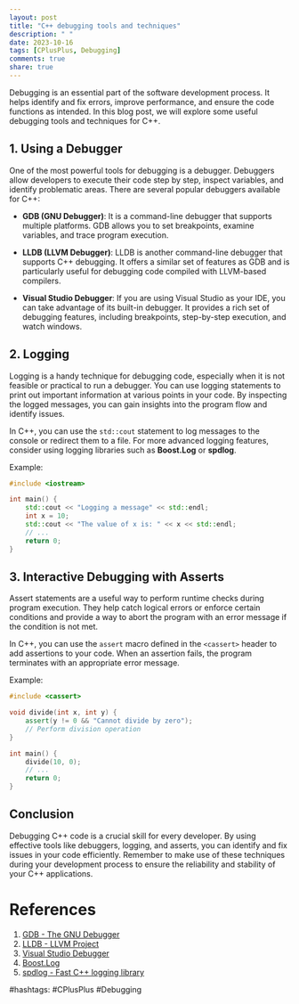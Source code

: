 ```yaml
---
layout: post
title: "C++ debugging tools and techniques"
description: " "
date: 2023-10-16
tags: [CPlusPlus, Debugging]
comments: true
share: true
---
```


Debugging is an essential part of the software development process. It helps identify and fix errors, improve performance, and ensure the code functions as intended. In this blog post, we will explore some useful debugging tools and techniques for C++.

## 1. Using a Debugger

One of the most powerful tools for debugging is a debugger. Debuggers allow developers to execute their code step by step, inspect variables, and identify problematic areas. There are several popular debuggers available for C++:

- **GDB (GNU Debugger)**: It is a command-line debugger that supports multiple platforms. GDB allows you to set breakpoints, examine variables, and trace program execution.

- **LLDB (LLVM Debugger)**: LLDB is another command-line debugger that supports C++ debugging. It offers a similar set of features as GDB and is particularly useful for debugging code compiled with LLVM-based compilers.

- **Visual Studio Debugger**: If you are using Visual Studio as your IDE, you can take advantage of its built-in debugger. It provides a rich set of debugging features, including breakpoints, step-by-step execution, and watch windows.

## 2. Logging

Logging is a handy technique for debugging code, especially when it is not feasible or practical to run a debugger. You can use logging statements to print out important information at various points in your code. By inspecting the logged messages, you can gain insights into the program flow and identify issues.

In C++, you can use the `std::cout` statement to log messages to the console or redirect them to a file. For more advanced logging features, consider using logging libraries such as **Boost.Log** or **spdlog**.

Example:

```cpp
#include <iostream>

int main() {
    std::cout << "Logging a message" << std::endl;
    int x = 10;
    std::cout << "The value of x is: " << x << std::endl;
    // ...
    return 0;
}
```

## 3. Interactive Debugging with Asserts

Assert statements are a useful way to perform runtime checks during program execution. They help catch logical errors or enforce certain conditions and provide a way to abort the program with an error message if the condition is not met.

In C++, you can use the `assert` macro defined in the `<cassert>` header to add assertions to your code. When an assertion fails, the program terminates with an appropriate error message.

Example:

```cpp
#include <cassert>

void divide(int x, int y) {
    assert(y != 0 && "Cannot divide by zero");
    // Perform division operation
}

int main() {
    divide(10, 0);
    // ...
    return 0;
}
```

## Conclusion

Debugging C++ code is a crucial skill for every developer. By using effective tools like debuggers, logging, and asserts, you can identify and fix issues in your code efficiently. Remember to make use of these techniques during your development process to ensure the reliability and stability of your C++ applications.

# References

1. [GDB - The GNU Debugger](https://www.gnu.org/software/gdb/)
2. [LLDB - LLVM Project](https://lldb.llvm.org/)
3. [Visual Studio Debugger](https://visualstudio.microsoft.com/)
4. [Boost.Log](https://www.boost.org/doc/libs/1_77_0/libs/log/doc/html/index.html)
5. [spdlog - Fast C++ logging library](https://github.com/gabime/spdlog)

#hashtags: #CPlusPlus #Debugging